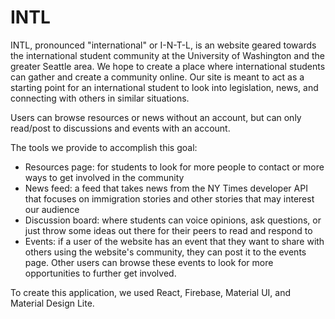 # INTL
INTL, pronounced "international" or I-N-T-L, is an website geared towards the international student community at the University of Washington and the greater Seattle area. We hope to create a place where international students can gather and create a community online. Our site is meant to act as a starting point for an international student to look into legislation, news, and connecting with others in similar situations.

Users can browse resources or news without an account, but can only read/post to discussions and events with an account.

The tools we provide to accomplish this goal:

* Resources page: for students to look for more people to contact or more ways to get involved in the community
* News feed: a feed that takes news from the NY Times developer API that focuses on immigration stories and other stories that may interest our audience
* Discussion board: where students can voice opinions, ask questions, or just throw some ideas out there for their peers to read and respond to
* Events: if a user of the website has an event that they want to share with others using the website's community, they can post it to the events page. Other users can browse these events to look for more opportunities to further get involved.

To create this application, we used React, Firebase, Material UI, and Material Design Lite.
